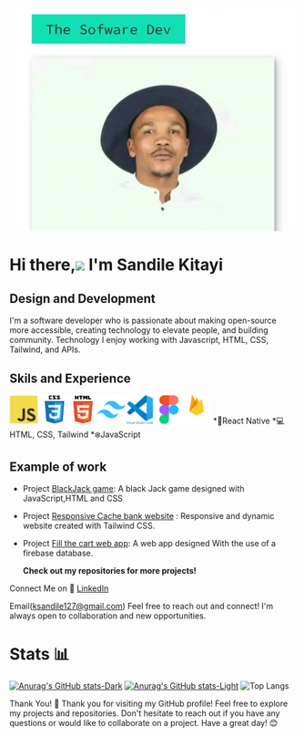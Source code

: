 ![Design and Development ](https://github.com/ksandile/SandileKitayi/blob/main/the%20software.jpg)
# Hi there,<img src="https://private-user-images.githubusercontent.com/143476723/310498340-1fd8da8c-bffb-4e3b-b8f6-c8b9fc01e713.gif?jwt=eyJhbGciOiJIUzI1NiIsInR5cCI6IkpXVCJ9.eyJpc3MiOiJnaXRodWIuY29tIiwiYXVkIjoicmF3LmdpdGh1YnVzZXJjb250ZW50LmNvbSIsImtleSI6ImtleTUiLCJleHAiOjE3MDk5MjEwNDUsIm5iZiI6MTcwOTkyMDc0NSwicGF0aCI6Ii8xNDM0NzY3MjMvMzEwNDk4MzQwLTFmZDhkYThjLWJmZmItNGUzYi1iOGY2LWM4YjlmYzAxZTcxMy5naWY_WC1BbXotQWxnb3JpdGhtPUFXUzQtSE1BQy1TSEEyNTYmWC1BbXotQ3JlZGVudGlhbD1BS0lBVkNPRFlMU0E1M1BRSzRaQSUyRjIwMjQwMzA4JTJGdXMtZWFzdC0xJTJGczMlMkZhd3M0X3JlcXVlc3QmWC1BbXotRGF0ZT0yMDI0MDMwOFQxNzU5MDVaJlgtQW16LUV4cGlyZXM9MzAwJlgtQW16LVNpZ25hdHVyZT04NzZhZmQ2NzA1YzAzZDE2OTU4ZDczYmMzMTQzYmIzNjlkYjBhZGU1YTMwNjhkYmY4ZDQ1NzNhNjUwNDQwMGJlJlgtQW16LVNpZ25lZEhlYWRlcnM9aG9zdCZhY3Rvcl9pZD0wJmtleV9pZD0wJnJlcG9faWQ9MCJ9.q3byxp2EHS1s_SlS_kWNqpvyl_dqpQkidRUzghKkTr4" width=30> I'm Sandile Kitayi
## Design and Development 
I'm a software developer who is passionate about making open-source more accessible, creating technology to elevate people, and building community. Technology I enjoy working with Javascript, HTML, CSS, Tailwind, and APIs. 

## Skils and Experience
<img src="https://github.com/devicons/devicon/blob/master/icons/javascript/javascript-original.svg" alt="JavaScript Logo" width="50" height="50"> <img src="https://github.com/devicons/devicon/blob/master/icons/css3/css3-original-wordmark.svg" alt="CSS Logo" width="50" height="50"><img src="https://github.com/devicons/devicon/blob/master/icons/html5/html5-original-wordmark.svg" alt="HTML Logo" width="50" height="50"><img src="https://github.com/devicons/devicon/blob/master/icons/tailwindcss/tailwindcss-original.svg" alt="Tailwind Logo" width="50" height="50"><img src="https://github.com/devicons/devicon/blob/master/icons/vscode/vscode-original-wordmark.svg" alt="VSCODE Logo" width="50" height="50"><img src="https://github.com/devicons/devicon/blob/master/icons/figma/figma-original.svg" alt="Figma Logo" width="50" height="50"><img src="https://github.com/devicons/devicon/blob/master/icons/firebase/firebase-original-wordmark.svg" alt="Firebase log" width="50" height="50">
*📲React Native
*💻HTML, CSS, Tailwind
*❄️JavaScript

## Example of work
- Project [BlackJack game](https://blackjack-app-lugan.netlify.app/): A black Jack game designed with JavaScript,HTML and CSS 
- Project [Responsive Cache bank website](https://github.com/Lugan2004/LUGVIS340_WFC2401_LuganVisagie_GroupA_SDF11) : Responsive and dynamic website created with Tailwind CSS.
- Project [Fill the cart web app](https://add-to-cart-lugan-visagie.netlify.app/): A web app designed With the use of a firebase database.

   **Check out my repositories for more projects!**

Connect Me on 📱 [LinkedIn](lugan-visagie-ab3794268)

Email(ksandile127@gmail.com) Feel free to reach out and connect! I'm always open to collaboration and new opportunities.

# Stats 📊

[![Anurag's GitHub stats-Dark](https://github-readme-stats.vercel.app/api?username=ksandile&show_icons=true&theme=radical#gh-dark-mode-only)](https://github.com/anuraghazra/github-readme-stats#gh-dark-mode-only)
[![Anurag's GitHub stats-Light](https://github-readme-stats.vercel.app/api?username=ksandile&show_icons=true&theme=default#gh-light-mode-only)](https://github.com/anuraghazra/github-readme-stats#gh-light-mode-only)
![Top Langs](https://github-readme-stats.vercel.app/api/top-langs/?username=ksandile&layout=compact)

Thank You! 🙏 Thank you for visiting my GitHub profile! Feel free to explore my projects and repositories. Don't hesitate to reach out if you have any questions or would like to collaborate on a project. Have a great day! 😊



